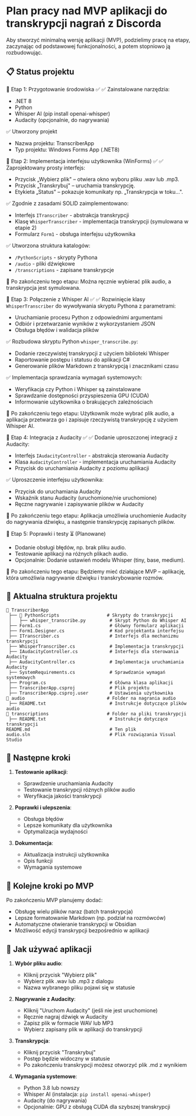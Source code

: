 # Plan pracy nad MVP aplikacji do transkrypcji nagrań z Discorda

Aby stworzyć minimalną wersję aplikacji (MVP), podzielimy pracę na etapy, zaczynając od podstawowej funkcjonalności, a potem stopniowo ją rozbudowując.

## 📋 Status projektu

🔸 Etap 1: Przygotowanie środowiska ✅
✅ Zainstalowane narzędzia:

- .NET 8
- Python
- Whisper AI (pip install openai-whisper)
- Audacity (opcjonalnie, do nagrywania)

✅ Utworzony projekt

- Nazwa projektu: TranscriberApp
- Typ projektu: Windows Forms App (.NET8)

🔸 Etap 2: Implementacja interfejsu użytkownika (WinForms) ✅
✅ Zaprojektowany prosty interfejs:

- Przycisk „Wybierz plik" – otwiera okno wyboru pliku .wav lub .mp3.
- Przycisk „Transkrybuj" – uruchamia transkrypcję.
- Etykieta „Status" – pokazuje komunikaty np. „Transkrypcja w toku…".

✅ Zgodnie z zasadami SOLID zaimplementowano:

- Interfejs `ITranscriber` - abstrakcja transkrypcji
- Klasę `WhisperTranscriber` - implementacja transkrypcji (symulowana w etapie 2)
- Formularz `Form1` - obsługa interfejsu użytkownika

✅ Utworzona struktura katalogów:

- `/PythonScripts` - skrypty Pythona
- `/audio` - pliki dźwiękowe
- `/transcriptions` - zapisane transkrypcje

📌 Po zakończeniu tego etapu: Można ręcznie wybierać plik audio, a transkrypcja jest symulowana.

🔸 Etap 3: Połączenie z Whisper AI ✅
✅ Rozwinięcie klasy `WhisperTranscriber` do wywoływania skryptu Pythona z parametrami:

- Uruchamianie procesu Python z odpowiednimi argumentami
- Odbiór i przetwarzanie wyników z wykorzystaniem JSON
- Obsługa błędów i walidacja plików

✅ Rozbudowa skryptu Python `whisper_transcribe.py`:

- Dodanie rzeczywistej transkrypcji z użyciem biblioteki Whisper
- Raportowanie postępu i statusu do aplikacji C#
- Generowanie plików Markdown z transkrypcją i znacznikami czasu

✅ Implementacja sprawdzania wymagań systemowych:

- Weryfikacja czy Python i Whisper są zainstalowane
- Sprawdzanie dostępności przyspieszenia GPU (CUDA)
- Informowanie użytkownika o brakujących zależnościach

📌 Po zakończeniu tego etapu: Użytkownik może wybrać plik audio, a aplikacja przetwarza go i zapisuje rzeczywistą transkrypcję z użyciem Whisper AI.

🔸 Etap 4: Integracja z Audacity ✅
✅ Dodanie uproszczonej integracji z Audacity:

- Interfejs `IAudacityController` - abstrakcja sterowania Audacity
- Klasa `AudacityController` - implementacja uruchamiania Audacity
- Przycisk do uruchamiania Audacity z poziomu aplikacji

✅ Uproszczenie interfejsu użytkownika:

- Przycisk do uruchamiania Audacity
- Wskaźnik stanu Audacity (uruchomione/nie uruchomione)
- Ręczne nagrywanie i zapisywanie plików w Audacity

📌 Po zakończeniu tego etapu: Aplikacja umożliwia uruchomienie Audacity do nagrywania dźwięku, a następnie transkrypcję zapisanych plików.

🔸 Etap 5: Poprawki i testy ⏳ (Planowane)

- Dodanie obsługi błędów, np. brak pliku audio.
- Testowanie aplikacji na różnych plikach audio.
- Opcjonalnie: Dodanie ustawień modelu Whisper (tiny, base, medium).

📌 Po zakończeniu tego etapu: Będziemy mieć działające MVP – aplikację, która umożliwia nagrywanie dźwięku i transkrybowanie rozmów.

## 🔹 Aktualna struktura projektu

```
📂 TranscriberApp
 ├── 📂 PythonScripts                  # Skrypty do transkrypcji
 │   ├── whisper_transcribe.py         # Skrypt Python do Whisper AI
 ├── Form1.cs                          # Główny formularz aplikacji
 ├── Form1.Designer.cs                 # Kod projektanta interfejsu
 ├── ITranscriber.cs                   # Interfejs dla mechanizmu transkrypcji
 ├── WhisperTranscriber.cs             # Implementacja transkrypcji
 ├── IAudacityController.cs            # Interfejs dla sterowania Audacity
 ├── AudacityController.cs             # Implementacja uruchamiania Audacity
 ├── SystemRequirements.cs             # Sprawdzanie wymagań systemowych
 ├── Program.cs                        # Główna klasa aplikacji
 ├── TranscriberApp.csproj             # Plik projektu
 ├── TranscriberApp.csproj.user        # Ustawienia użytkownika
📂 audio                               # Folder na nagrania audio
 ├── README.txt                        # Instrukcje dotyczące plików audio
📂 transcriptions                      # Folder na pliki transkrypcji
 ├── README.txt                        # Instrukcje dotyczące transkrypcji
README.md                              # Ten plik
audio.sln                              # Plik rozwiązania Visual Studio
```

## 🚩 Następne kroki

1. **Testowanie aplikacji**:

   - Sprawdzenie uruchamiania Audacity
   - Testowanie transkrypcji różnych plików audio
   - Weryfikacja jakości transkrypcji

2. **Poprawki i ulepszenia**:

   - Obsługa błędów
   - Lepsze komunikaty dla użytkownika
   - Optymalizacja wydajności

3. **Dokumentacja**:
   - Aktualizacja instrukcji użytkownika
   - Opis funkcji
   - Wymagania systemowe

## 🔹 Kolejne kroki po MVP

Po zakończeniu MVP planujemy dodać:

- Obsługę wielu plików naraz (batch transkrypcja)
- Lepsze formatowanie Markdown (np. podział na rozmówców)
- Automatyczne otwieranie transkrypcji w Obsidian
- Możliwość edycji transkrypcji bezpośrednio w aplikacji

## 📝 Jak używać aplikacji

1. **Wybór pliku audio**:

   - Kliknij przycisk "Wybierz plik"
   - Wybierz plik .wav lub .mp3 z dialogu
   - Nazwa wybranego pliku pojawi się w statusie

2. **Nagrywanie z Audacity**:

   - Kliknij "Uruchom Audacity" (jeśli nie jest uruchomione)
   - Ręcznie nagraj dźwięk w Audacity
   - Zapisz plik w formacie WAV lub MP3
   - Wybierz zapisany plik w aplikacji do transkrypcji

3. **Transkrypcja**:

   - Kliknij przycisk "Transkrybuj"
   - Postęp będzie widoczny w statusie
   - Po zakończeniu transkrypcji możesz otworzyć plik .md z wynikiem

4. **Wymagania systemowe**:
   - Python 3.8 lub nowszy
   - Whisper AI (instalacja: `pip install openai-whisper`)
   - Audacity (do nagrywania)
   - Opcjonalnie: GPU z obsługą CUDA dla szybszej transkrypcji
